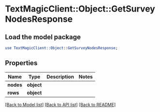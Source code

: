 # TextMagicClient::Object::GetSurveyNodesResponse

## Load the model package
```perl
use TextMagicClient::Object::GetSurveyNodesResponse;
```

## Properties
Name | Type | Description | Notes
------------ | ------------- | ------------- | -------------
**nodes** | **object** |  | 
**rows** | **object** |  | 

[[Back to Model list]](../README.md#documentation-for-models) [[Back to API list]](../README.md#documentation-for-api-endpoints) [[Back to README]](../README.md)


